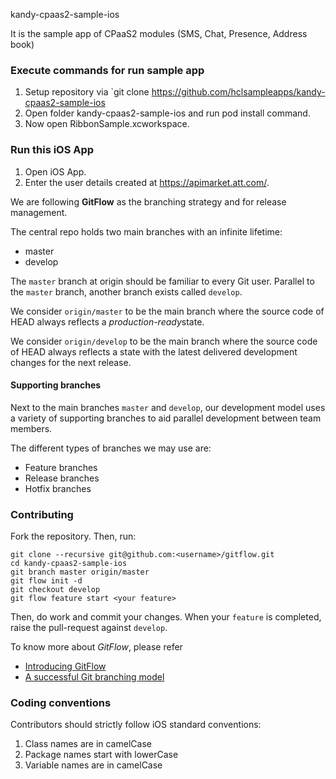 kandy-cpaas2-sample-ios

It is the sample app of CPaaS2 modules (SMS, Chat, Presence, Address book)

### Execute commands for run sample app

1. Setup repository via `git clone https://github.com/hclsampleapps/kandy-cpaas2-sample-ios
2. Open folder kandy-cpaas2-sample-ios and run pod install command.
3. Now open RibbonSample.xcworkspace. 

### Run this iOS App

1. Open iOS App.
2. Enter the user details created at https://apimarket.att.com/.

We are following **GitFlow** as the branching strategy and for release management.

The central repo holds two main branches with an infinite lifetime:

- master
- develop

The `master` branch at origin should be familiar to every Git user. Parallel to the `master` branch, another branch exists called `develop`.

We consider `origin/master` to be the main branch where the source code of HEAD always reflects a *production-ready*state.

We consider `origin/develop` to be the main branch where the source code of HEAD always reflects a state with the latest delivered development changes for the next release.

#### Supporting branches

Next to the main branches `master` and `develop`, our development model uses a variety of supporting branches to aid parallel development between team members.

The different types of branches we may use are:

- Feature branches
- Release branches
- Hotfix branches

### Contributing

Fork the repository. Then, run:

```
git clone --recursive git@github.com:<username>/gitflow.git
cd kandy-cpaas2-sample-ios
git branch master origin/master
git flow init -d
git checkout develop
git flow feature start <your feature>
```

Then, do work and commit your changes. When your `feature` is completed, raise the pull-request against `develop`.

To know more about *GitFlow*, please refer

- [Introducing GitFlow](https://datasift.github.io/gitflow/IntroducingGitFlow.html)
- [A successful Git branching model](https://nvie.com/posts/a-successful-git-branching-model/)

### Coding conventions

Contributors should strictly follow iOS standard conventions:

1. Class names are in camelCase
2. Package names start with lowerCase
3. Variable names are in camelCase
